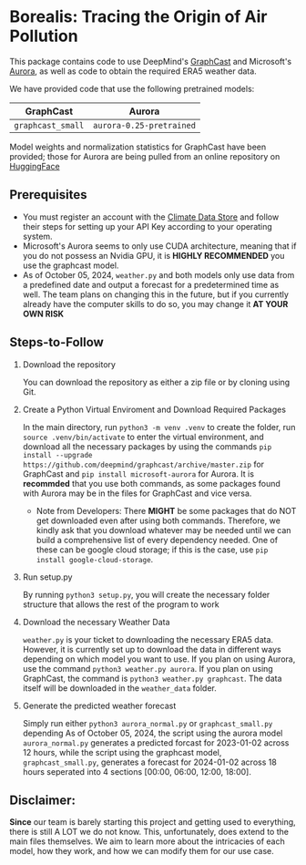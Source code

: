# Borealis: Tracing the Origin of Air Pollution

This package contains code to use DeepMind's [GraphCast](https://www.science.org/doi/10.1126/science.adi2336) and Microsoft's [Aurora](https://arxiv.org/pdf/2405.13063), as well as code to obtain the required ERA5 weather data.

We have provided code that use the following pretrained models:

| GraphCast        | Aurora        
| :-------------: |:-------------:
| `graphcast_small`      | `aurora-0.25-pretrained` 

Model weights and normalization statistics for GraphCast have been provided; those for Aurora are being pulled from an online repository on [HuggingFace](https://huggingface.co/microsoft/aurora)

## Prerequisites

* You must register an account with the [Climate Data Store](https://cds.climate.copernicus.eu/how-to-api) and follow their steps for setting up your API Key according to your operating system.
* Microsoft's Aurora seems to only use CUDA architecture, meaning that if you do not possess an Nvidia GPU, it is **HIGHLY RECOMMENDED** you use the graphcast model. 
* As of October 05, 2024, `weather.py` and both models only use data from a predefined date and output a forecast for a predetermined time as well. The team plans on changing this in the future, but if you currently already have the computer skills to do so, you may change it **AT YOUR OWN RISK**

## Steps-to-Follow
1. Download the repository

    You can download the repository as either a zip file or by cloning using Git.

2. Create a Python Virtual Enviroment and Download Required Packages
   
   In the main directory, run `python3 -m venv .venv` to create the folder, run `source .venv/bin/activate` to enter the virtual environment, and download all the necessary packages by using the commands `pip install --upgrade https://github.com/deepmind/graphcast/archive/master.zip` for GraphCast and `pip install microsoft-aurora` for Aurora. It is **recommded** that you use both commands, as some packages found with Aurora may be in the files for GraphCast and vice versa.

   * Note from Developers: There **MIGHT** be some packages that do NOT get downloaded even after using both commands. Therefore, we kindly ask that you download whatever may be needed until we can build a comprehensive list of every dependency needed. One of these can be google cloud storage; if this is the case, use `pip install google-cloud-storage`.

3. Run setup.py

    By running `python3 setup.py`, you will create the necessary folder structure that allows the rest of the program to work

4. Download the necessary Weather Data
   
   `weather.py` is your ticket to downloading the necessary ERA5 data. However, it is currently set up to download the data in different ways depending on which model you want to use. If you plan on using Aurora, use the command `python3 weather.py aurora`. If you plan on using GraphCast, the command is `python3 weather.py graphcast`. The data itself will be downloaded in the `weather_data` folder.

5. Generate the predicted weather forecast

   Simply run either `python3 aurora_normal.py` or `graphcast_small.py` depending As of October 05, 2024, the script using the aurora model `aurora_normal.py` generates a predicted forcast for 2023-01-02 across 12 hours, while the script using the graphcast model, `graphcast_small.py`, generates a forecast for 2024-01-02 across 18 hours seperated into 4 sections [00:00, 06:00, 12:00, 18:00].

## Disclaimer:

   **Since** our team is barely starting this project and getting used to everything, there is still A LOT we do not know. This, unfortunately, does extend to the main files themselves. We aim to learn more about the intricacies of each model, how they work, and how we can modify them for our use case.
   
   

